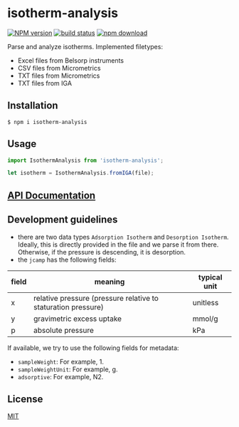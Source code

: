 # isotherm-analysis

[![NPM version][npm-image]][npm-url]
[![build status][ci-image]][ci-url]
[![npm download][download-image]][download-url]

Parse and analyze isotherms. Implemented filetypes:

- Excel files from Belsorp instruments
- CSV files from Micrometrics
- TXT files from Micrometrics
- TXT files from IGA

## Installation

`$ npm i isotherm-analysis`

## Usage

```js
import IsothermAnalysis from 'isotherm-analysis';

let isotherm = IsothermAnalysis.fromIGA(file);
```

## [API Documentation](https://cheminfo.github.io/isotherm-analysis/)

## Development guidelines

- there are two data types `Adsorption Isotherm` and `Desorption Isotherm`. Ideally, this is directly provided in the file and we parse it from there. Otherwise, if the pressure is descending, it is desorption.
- the `jcamp` has the following fields:

| field | meaning                                                       | typical unit |
| ----- | ------------------------------------------------------------- | ------------ |
| x     | relative pressure (pressure relative to staturation pressure) | unitless     |
| y     | gravimetric excess uptake                                     | mmol/g       |
| p     | absolute pressure                                             | kPa          |

If available, we try to use the following fields for metadata:

- `sampleWeight`: For example, 1.
- `sampleWeightUnit`: For example, g.
- `adsorptive`: For example, N2.

## License

[MIT](./LICENSE)

[npm-image]: https://img.shields.io/npm/v/isotherm-analysis.svg
[npm-url]: https://www.npmjs.com/package/isotherm-analysis
[ci-image]: https://github.com/cheminfo/isotherm-analysis/workflows/Node.js%20CI/badge.svg?branch=master
[ci-url]: https://github.com/cheminfo/isotherm-analysis/actions?query=workflow%3A%22Node.js+CI%22
[download-image]: https://img.shields.io/npm/dm/isotherm-analysis.svg
[download-url]: https://www.npmjs.com/package/isotherm-analysis
